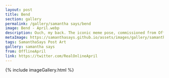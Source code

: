 ```yaml
---
layout: post
title: Bend
section: gallery
permalink: /gallery/samantha says/bend
image: Bend - April.webp
description: Ouch, my back. The iconic meme pose, commissioned from OfflineApril.
metaImage: https://samanthasays.github.io/assets/images/gallery/samantha says/Bend - April.webp
tags: SamanthaSays Post Art
gallery: samantha says
from: OfflineApril
link: https://twitter.com/RealOnlineApril
---
```

{% include imageGallery.html %}